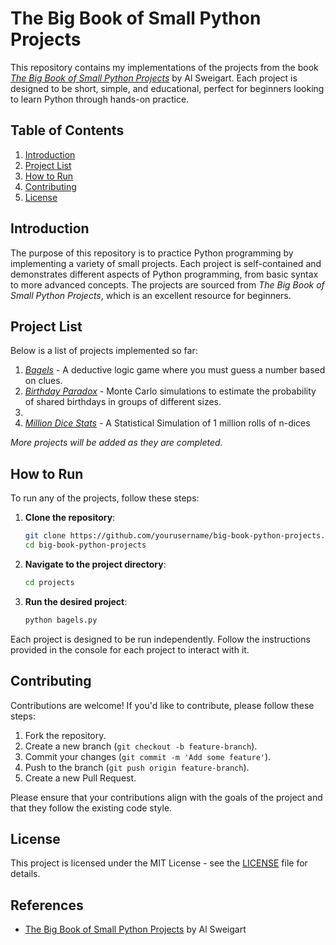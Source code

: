 # The Big Book of Small Python Projects

This repository contains my implementations of the projects from the book [*The Big Book of Small Python Projects*](https://nostarch.com/big-book-small-python-projects) by Al Sweigart. Each project is designed to be short, simple, and educational, perfect for beginners looking to learn Python through hands-on practice.

## Table of Contents

1. [Introduction](#introduction)
2. [Project List](#project-list)
3. [How to Run](#how-to-run)
4. [Contributing](#contributing)
5. [License](#license)

## Introduction

The purpose of this repository is to practice Python programming by implementing a variety of small projects. Each project is self-contained and demonstrates different aspects of Python programming, from basic syntax to more advanced concepts. The projects are sourced from *The Big Book of Small Python Projects*, which is an excellent resource for beginners.

## Project List

Below is a list of projects implemented so far:

1. [*Bagels*](https://github.com/Amadeus1705/The-Big-Book-of-Small-Python-Projects/blob/main/Chapter1.py) - A deductive logic game where you must guess a number based on clues.
2. [*Birthday Paradox*](birthday_paradox.py)  - Monte Carlo simulations to estimate the probability of shared birthdays in groups of different sizes.
3. 
45. [*Million Dice Stats*](million_dice_stats.py) - A Statistical Simulation of 1 million rolls of n-dices  

*More projects will be added as they are completed.*

## How to Run

To run any of the projects, follow these steps:

1. **Clone the repository**:
   ```sh
   git clone https://github.com/yourusername/big-book-python-projects.git
   cd big-book-python-projects
   ```

2. **Navigate to the project directory**:
   ```sh
   cd projects
   ```

3. **Run the desired project**:
   ```sh
   python bagels.py
   ```

Each project is designed to be run independently. Follow the instructions provided in the console for each project to interact with it.

## Contributing

Contributions are welcome! If you'd like to contribute, please follow these steps:

1. Fork the repository.
2. Create a new branch (`git checkout -b feature-branch`).
3. Commit your changes (`git commit -m 'Add some feature'`).
4. Push to the branch (`git push origin feature-branch`).
5. Create a new Pull Request.

Please ensure that your contributions align with the goals of the project and that they follow the existing code style.

## License

This project is licensed under the MIT License - see the [LICENSE](LICENSE) file for details.

## References

- [The Big Book of Small Python Projects](https://nostarch.com/big-book-small-python-projects) by Al Sweigart
